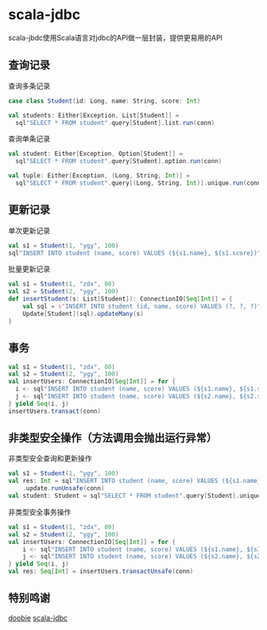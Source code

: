 # scala-jdbc

scala-jbdc使用Scala语言对jdbc的API做一层封装，提供更易用的API

## 查询记录

查询多条记录
```scala
case class Student(id: Long, name: String, score: Int)

val students: Either[Exception, List[Student]] =
  sql"SELECT * FROM student".query[Student].list.run(conn)
```

查询单条记录
```scala
val student: Either[Exception, Option[Student]] =
  sql"SELECT * FROM student".query[Student].option.run(conn)

val tuple: Either[Exception, (Long, String, Int)] =
  sql"SELECT * FROM student".query[(Long, String, Int)].unique.run(conn)
```

## 更新记录

单次更新记录
```scala
val s1 = Student(1, "ygy", 100)
sql"INSERT INTO student (name, score) VALUES (${s1.name}, ${s1.score})".update.run(conn)
```

批量更新记录
```scala
val s1 = Student(1, "zdx", 80)
val s2 = Student(2, "ygy", 100)
def insertStudent(s: List[Student]): ConnectionIO[Seq[Int]] = {
    val sql = s"INSERT INTO student (id, name, score) VALUES (?, ?, ?)"
    Update[Student](sql).updateMany(s)
}
```

## 事务

```scala
val s1 = Student(1, "zdx", 80)
val s2 = Student(2, "ygy", 100)
val insertUsers: ConnectionIO[Seq[Int]] = for {
  i <- sql"INSERT INTO student (name, score) VALUES (${s1.name}, ${s1.score})".update
  j <- sql"INSERT INTO student (name, score) VALUES (${s2.name}, ${s2.score})".update
} yield Seq(i, j)
insertUsers.transact(conn)
```
## 非类型安全操作（方法调用会抛出运行异常）

非类型安全查询和更新操作
```scala
val s1 = Student(1, "ygy", 100)
val res: Int = sql"INSERT INTO student (name, score) VALUES (${s1.name}, ${s1.score})"
    .update.runUnsafe(conn)
val student: Student = sql"SELECT * FROM student".query[Student].unique.runUnsafe(conn)
```

非类型安全事务操作
```scala
val s1 = Student(1, "zdx", 80)
val s2 = Student(2, "ygy", 100)
val insertUsers: ConnectionIO[Seq[Int]] = for {
    i <- sql"INSERT INTO student (name, score) VALUES (${s1.name}, ${s1.score})".update
    j <- sql"INSERT INTO student (name, score) VALUES (${s2.name}, ${s2.score})".update
} yield Seq(i, j)
val res: Seq[Int] = insertUsers.transactUnsafe(conn)
```
## 特别鸣谢
[doobie](https://github.com/tpolecat/doobie)
[scala-jdbc](https://github.com/takezoe/scala-jdbc)

